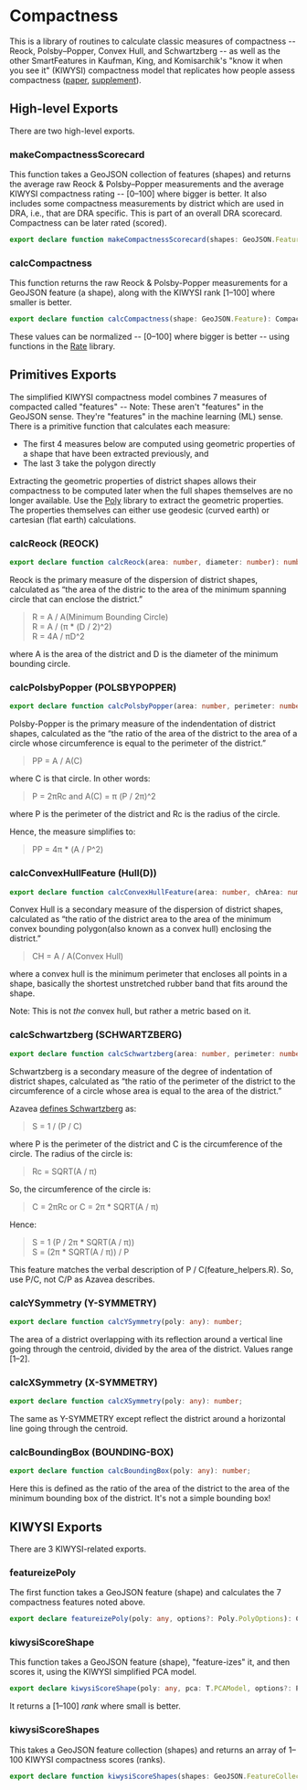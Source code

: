 # Compactness

This is a library of routines to calculate classic measures of compactness -- Reock,
Polsby–Popper, Convex Hull, and Schwartzberg -- as well as the other SmartFeatures
in Kaufman, King, and Komisarchik's "know it when you see it" (KIWYSI) compactness
model that replicates how people assess compactness
([paper](https://gking.harvard.edu/files/gking/files/compact.pdf),
[supplement](https://gking.harvard.edu/files/gking/files/compact_supplement.pdf)).

## High-level Exports

There are two high-level exports.

### makeCompactnessScorecard

This function takes a GeoJSON collection of features (shapes) and returns the average raw Reock & Polsby–Popper measurements and the average KIWYSI compactness rating -- [0–100] where bigger is better. 
It also includes some compactness measurements by district which are used in DRA, i.e., that are DRA specific.
This is part of an overall DRA scorecard.
Compactness can be later rated (scored).

``` TypeScript
export declare function makeCompactnessScorecard(shapes: GeoJSON.FeatureCollection, bLog: boolean = false): CompactnessScorecard;
```

### calcCompactness

This function returns the raw Reock & Polsby-Popper measurements for a GeoJSON feature (a shape), 
along with the KIWYSI rank [1–100] where smaller is better.

``` TypeScript
export declare function calcCompactness(shape: GeoJSON.Feature): Compactness;
```
These values can be normalized -- [0–100] where bigger is better -- using functions in the [Rate](./rate.md) library.

## Primitives Exports

The simplified KIWYSI compactness model combines 7 measures of compacted called "features" --
Note: These aren't "features" in the GeoJSON sense. They're "features" in the machine learning (ML) sense. 
There is a primitive function that calculates each measure:

* The first 4 measures below are computed using geometric properties of a shape that have been extracted previously, and
* The last 3 take the polygon directly

Extracting the geometric properties of district shapes allows their compactness
to be computed later when the full shapes themselves are no longer available.
Use the [Poly](https://www.npmjs.com/package/@dra2020/baseclient) library to extract the geometric properties.
The properties themselves can either use geodesic (curved earth) or cartesian (flat earth) calculations.

### calcReock (REOCK)

``` TypeScript
export declare function calcReock(area: number, diameter: number): number;
```

Reock is the primary measure of the dispersion of district
shapes, calculated as “the area of the distric to the area of the minimum spanning
circle that can enclose the district.”

> R = A / A(Minimum Bounding Circle)  
> R = A / (π * (D / 2)^2)  
> R = 4A / πD^2

where A is the area of the district and D is the diameter of the minimum bounding circle.

### calcPolsbyPopper (POLSBYPOPPER)

``` TypeScript
export declare function calcPolsbyPopper(area: number, perimeter: number): number;
```

Polsby-Popper is the primary measure of the indendentation
of district shapes, calculated as the “the ratio of the area of the district to
the area of a circle whose circumference is equal to the perimeter of the district.”

> PP = A / A(C)

where C is that circle. In other words:

> P = 2πRc and A(C) = π (P / 2π)^2

where P is the perimeter of the district and Rc is the radius of the circle.

Hence, the measure simplifies to:

> PP = 4π * (A / P^2)

### calcConvexHullFeature (Hull(D))

``` TypeScript
export declare function calcConvexHullFeature(area: number, chArea: number): number;
```

Convex Hull is a secondary measure of the dispersion of
district shapes, calculated as “the ratio of the district area to the area of
the minimum convex bounding polygon(also known as a convex hull) enclosing the
district.”

> CH = A / A(Convex Hull)

where a convex hull is the minimum perimeter that encloses all points in a shape, basically the shortest
unstretched rubber band that fits around the shape.

Note: This is not *the* convex hull, but rather a metric based on it.

### calcSchwartzberg (SCHWARTZBERG)

``` TypeScript
export declare function calcSchwartzberg(area: number, perimeter: number): number;
```

Schwartzberg is a secondary measure of the degree of
indentation of district shapes, calculated as “the ratio of the perimeter of the
district to the circumference of a circle whose area is equal to the area of the
district.”

Azavea [defines Schwartzberg](https://www.azavea.com/blog/2016/07/11/measuring-district-compactness-postgis/) as:

> S = 1 / (P / C)

where P is the perimeter of the district and C is the circumference of the circle. The radius of the circle is:

> Rc = SQRT(A / π)

So, the circumference of the circle is:

> C = 2πRc or C = 2π * SQRT(A / π)

Hence:

> S = 1 (P / 2π \* SQRT(A / π))  
> S = (2π \* SQRT(A / π)) / P

This feature matches the verbal description of P / C(feature_helpers.R).
So, use P/C, not C/P as Azavea describes.

### calcYSymmetry (Y-SYMMETRY)

``` TypeScript
export declare function calcYSymmetry(poly: any): number;
```

The area of a district overlapping with its
reflection around a vertical line going through the centroid, divided by
the area of the district. Values range [1–2].

### calcXSymmetry (X-SYMMETRY)

``` TypeScript
export declare function calcXSymmetry(poly: any): number;
```

The same as Y-SYMMETRY except reflect the district
around a horizontal line going through the centroid.

### calcBoundingBox (BOUNDING-BOX)

``` TypeScript
export declare function calcBoundingBox(poly: any): number;
```

Here this is defined as the ratio of the area of the
district to the area of the minimum bounding box of the district. It's not a
simple bounding box!

## KIWYSI Exports

There are 3 KIWYSI-related exports.

### featureizePoly

The first function takes a GeoJSON feature (shape) and calculates the 7 compactness features noted above.

``` TypeScript
export declare featureizePoly(poly: any, options?: Poly.PolyOptions): CompactnessFeatures;
```

### kiwysiScoreShape

This function takes a GeoJSON feature (shape), "feature-izes" it, and then scores it, 
using the KIWYSI simplified PCA model.

``` TypeScript
export declare kiwysiScoreShape(poly: any, pca: T.PCAModel, options?: Poly.PolyOptions): number;
```

It returns a [1–100] *rank* where small is better.

### kiwysiScoreShapes

This takes a GeoJSON feature collection (shapes) and returns an array of 1–100 KIWYSI compactness scores (ranks).

``` TypeScript
export declare function kiwysiScoreShapes(shapes: GeoJSON.FeatureCollection, pca: T.PCAModel, options?: Poly.PolyOptions): number[];
```

